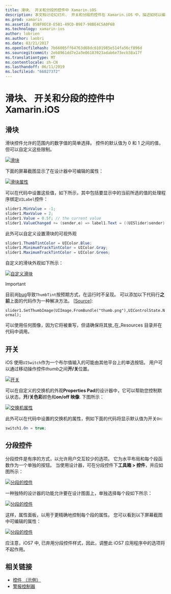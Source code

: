```yaml
---
title: 滑块、 开关和分段的控件中 Xamarin.iOS
description: 本文档讨论幻灯片、 开关和分段的控件在 Xamarin.iOS 中，描述如何以编程方式和 iOS 设计器使用它们。
ms.prod: xamarin
ms.assetid: 85BF0EC8-E581-49CD-B9E7-98BE4C5A0F6B
ms.technology: xamarin-ios
author: lobrien
ms.author: laobri
ms.date: 03/21/2017
ms.openlocfilehash: 7b66005ff64763d68dc6101985e514fa56cf896d
ms.sourcegitcommit: 2eb8961dd7e2a3e06183923adab6e73ecb38a17f
ms.translationtype: MT
ms.contentlocale: zh-CN
ms.lasthandoff: 06/11/2019
ms.locfileid: "66827372"
---
```

# <a name="sliders-switches-and-segmented-controls-in-xamarinios"></a>滑块、 开关和分段的控件中 Xamarin.iOS

<a name="Sliders" />

## <a name="sliders"></a>滑块

滑块控件允许的范围内的数字值的简单选择。 控件的默认值为 0 和 1 之间的值，但可以自定义这些限制。

 [![](slider-switch-segmented-controls-images/image25a.png "滑块")](slider-switch-segmented-controls-images/image25a.png#lightbox)

下面的屏幕截图显示了在设计器中可编辑的属性：

 [![](slider-switch-segmented-controls-images/image26a.png "滑块属性")](slider-switch-segmented-controls-images/image25a.png#lightbox)

可以在代码中设置这些值，如下所示，其中包括要显示中的当前所选的值的处理程序绑定`UILabel`控件：

```csharp
slider1.MinValue = -1;
slider1.MaxValue = 2;
slider1.Value = 0.5f; // the current value
slider1.ValueChanged += (sender,e) => label1.Text = ((UISlider)sender).Value.ToString ();
```

此外可以自定义设置滑块的可视外观

```csharp
slider1.ThumbTintColor = UIColor.Blue;
slider1.MinimumTrackTintColor = UIColor.Gray;
slider1.MaximumTrackTintColor = UIColor.Green;
```

自定义的滑块外观如下所示：

 [![](slider-switch-segmented-controls-images/image27a.png "自定义滑块")](slider-switch-segmented-controls-images/image28a.png#lightbox)

> [!IMPORTANT]
> 目前尚[bug](https://stackoverflow.com/a/19496179)导致`ThumbTint`按预期方式，在运行时不呈现。 可以添加以下代码行**之前**上面的代码作为一种解决方法。 [[Source](https://stackoverflow.com/a/21396794)]:
>
> `slider1.SetThumbImage(UIImage.FromBundle("thumb.png"),UIControlState.Normal);`
> 
> 可以使用任何图像，因为它将被重写，但请确保将其放_在_Resources 目录并在代码中调用。

<a name="Switch" />

## <a name="switch"></a>开关

iOS 使用`UISwitch`作为一个布尔值输入的可能由其他平台上的单选按钮。 用户可以通过移动操作控件*thumb*之间**开/关**位置。

 [![](slider-switch-segmented-controls-images/image28a.png "开关")](slider-switch-segmented-controls-images/image28a.png#lightbox)

可以在自定义的交换机的外观**Properties Pad**的设计器中，它可以帮助您控制默认状态，**开/关色彩**颜色和**on/off 映像**. 下图所示：

 [![](slider-switch-segmented-controls-images/image29a.png "交换机属性")](slider-switch-segmented-controls-images/image29a.png#lightbox)

此外可以在代码中设置的交换机的属性，例如下面的代码将显示默认值为开关`On`:

```csharp
switch1.On = true;
```

 <a name="Segmented_Controls" />


## <a name="segmented-controls"></a>分段控件

分段控件是有序的方式，以允许用户交互较少的选项。 它为水平布局和每个段函数作为一个单独的按钮。 当使用设计器，可在分段控件下**工具箱 > 控件**，并应如图所示：

 [![](slider-switch-segmented-controls-images/segmentedcontrol.png "分段的控件")](slider-switch-segmented-controls-images/segmentedcontrol.png#lightbox)

一种独特的设计器的功能允许要在设计图面上，单独选择每个段如下所示：

 [![](slider-switch-segmented-controls-images/segmentedcontrolselection.png "分段的控件")](slider-switch-segmented-controls-images/segmentedcontrolselection.png#lightbox)

这样，属性面板，以用于更精确地控制每个段的属性。 您可以看到以下屏幕截图中可编辑的属性：

 [![](slider-switch-segmented-controls-images/segmentedcontrolproperties.png "分段的控件")](slider-switch-segmented-controls-images/segmentedcontrolproperties.png#lightbox)

应注意，iOS7 中, 已弃用分段控件样式，因此，调整此 iOS7 应用程序中的选项将不起作用。

## <a name="related-links"></a>相关链接

- [控件 （示例）](https://developer.xamarin.com/samples/monotouch/Controls/)
- [警报控制器](https://github.com/xamarin/recipes/tree/master/Recipes/ios/standard_controls/alertcontroller)
